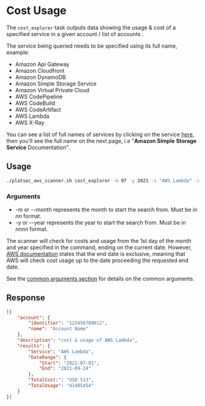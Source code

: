 # Cost Usage

The `cost_explorer` task outputs data showing the usage & cost of a specified service in a given account / list of accounts
.

The service being queried needs to be specified using its full name, example:

- Amazon Api Gateway
- Amazon Cloudfront
- Amazon DynamoDB
- Amazon Simple Storage Service
- Amazon Virtual Private Cloud
- AWS CodePipeline
- AWS CodeBuild
- AWS CodeArtifact
- AWS Lambda
- AWS X-Ray

You can see a list of full names of services by clicking on the service [here](https://docs.aws.amazon.com/index.html),
then you'll see the full name on the next page, i.e "**Amazon Simple Storage Service** Documentation".

## Usage

```sh
./platsec_aws_scanner.sh cost_explorer -m 07 -y 2021 -s "AWS Lambda" -u freda.bloggs -t 123456 -a 999888777666
```

### Arguments
 - -m or --month represents the month to start the search from. Must be in *nn* format.
 - -y or --year represents the year to start the search from. Must be in *nnnn* format.

The scanner will check for costs and usage from the 1st day of the month and year specified 
in the command, ending on the current date. However, [AWS documentation](https://boto3.amazonaws.com/v1/documentation/api/latest/reference/services/ce.html#CostExplorer.Client.get_cost_and_usage) states that the end date is exclusive, 
meaning that AWS will check cost usage up to the date proceeding the requested end date.


See the [common arguments section](../usage.md#common-arguments) for details on the common arguments.

## Response

```json
[{
	"account": {
		"identifier": "123456789012",
		"name": "Account Name"
	},
	"description": "cost & usage of AWS Lambda",
	"results": {
		"Service": "AWS Lambda",
		"DateRange": {
			"Start": "2021-07-01",
			"End": "2021-09-24"
		},
		"TotalCost:": "USD 513",
		"TotalUsage": "41485454"
	}
}]
```
